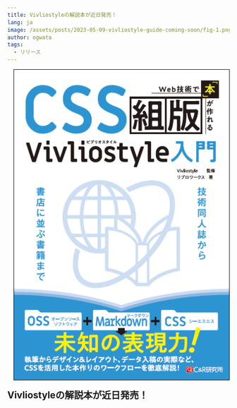 ```yaml
---
title: Vivliostyleの解説本が近日発売！
lang: ja
image: /assets/posts/2023-05-09-vivliostyle-guide-coming-soon/fig-1.png
author: ogwata
tags:
  - リリース
---
```

<div style="float: right; margin: 0 0 1em 1em;"><img src="/assets/posts/2023-05-09-vivliostyle-guide-coming-soon/fig-1.png" alt="Web技術で本が作れるCSS組版Vivliostyle入門カバー" style="width: 500px;" /></div>

## Vivliostyleの解説本が近日発売！


